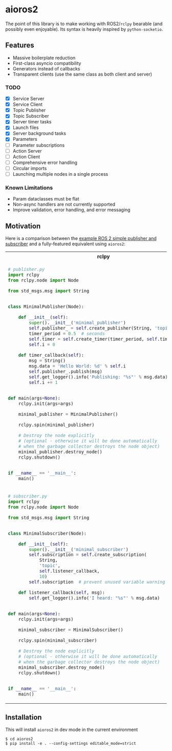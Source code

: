 # aioros2

The point of this library is to make working with ROS2/`rclpy` bearable (and possibly even enjoyable). Its syntax is heavily inspired by `python-socketio`.

## Features

- Massive boilerplate reduction
- First-class asyncio compatibility
- Generators instead of callbacks
- Transparent clients (use the same class as both client and server)

### TODO

- [x] Service Server
- [x] Service Client
- [x] Topic Publisher
- [x] Topic Subscriber
- [x] Server timer tasks
- [x] Launch files
- [x] Server background tasks
- [x] Parameters
- [ ] Parameter subscriptions
- [ ] Action Server
- [ ] Action Client
- [ ] Comprehensive error handling
- [ ] Circular imports
- [ ] Launching multiple nodes in a single process

### Known Limitations

- Param dataclasses must be flat
- Non-async handlers are not currently supported
- Improve validation, error handling, and error messaging

## Motivation

Here is a comparison between the [example ROS 2 simple publisher and subscriber](https://docs.ros.org/en/humble/Tutorials/Beginner-Client-Libraries/Writing-A-Simple-Py-Publisher-And-Subscriber.html) and a fully-featured equivalent using `aioros2`:

<table>
<tr>
<th>rclpy</th>
<th>aioros2</th>
</tr>
<tr>
<td>

```python
# publisher.py
import rclpy
from rclpy.node import Node

from std_msgs.msg import String


class MinimalPublisher(Node):

    def __init__(self):
        super().__init__('minimal_publisher')
        self.publisher_ = self.create_publisher(String, 'topic', 10)
        timer_period = 0.5  # seconds
        self.timer = self.create_timer(timer_period, self.timer_callback)
        self.i = 0

    def timer_callback(self):
        msg = String()
        msg.data = 'Hello World: %d' % self.i
        self.publisher_.publish(msg)
        self.get_logger().info('Publishing: "%s"' % msg.data)
        self.i += 1


def main(args=None):
    rclpy.init(args=args)

    minimal_publisher = MinimalPublisher()

    rclpy.spin(minimal_publisher)

    # Destroy the node explicitly
    # (optional - otherwise it will be done automatically
    # when the garbage collector destroys the node object)
    minimal_publisher.destroy_node()
    rclpy.shutdown()


if __name__ == '__main__':
    main()
```

</td>
<td>

```python
# publisher.py
import aioros2

from std_msgs.msg import String


my_topic = aioros2.topic("~/topic", String, 10)


@aioros2.start
async def start(node):
    node.i = 0


@aioros2.timer(0.5)
async def timer(node):
    msg = String()
    msg.data = 'Hello World: %d' % self.i
    my_topic.publish(msg)
    node.get_logger().info('Publishing: "%s"' % msg.data)
    node.i += 1


def main():
    aioros2.run()


if __name__ == "__main__":
    main()

```

</td>
</tr>
<tr>
<td>

```python
# subscriber.py
import rclpy
from rclpy.node import Node

from std_msgs.msg import String


class MinimalSubscriber(Node):

    def __init__(self):
        super().__init__('minimal_subscriber')
        self.subscription = self.create_subscription(
            String,
            'topic',
            self.listener_callback,
            10)
        self.subscription  # prevent unused variable warning

    def listener_callback(self, msg):
        self.get_logger().info('I heard: "%s"' % msg.data)


def main(args=None):
    rclpy.init(args=args)

    minimal_subscriber = MinimalSubscriber()

    rclpy.spin(minimal_subscriber)

    # Destroy the node explicitly
    # (optional - otherwise it will be done automatically
    # when the garbage collector destroys the node object)
    minimal_subscriber.destroy_node()
    rclpy.shutdown()


if __name__ == '__main__':
    main()
```

</td>
<td>

```python
# subscriber.py
import aioros2

from std_msgs.msg import String
import .publisher as publisher


publisher_ref = aioros2.use(publisher)


# We can directly reference the publisher node's topic. The fully qualified
# topic name will be resolved automatically.
@aioros2.subscribe(publisher_ref.my_topic)
async def on_topic_msg(node, data):
    node.get_logger().info('I heard: "%s"' % data)


def main():
    aioros2.run()


if __name__ == "__main__":
    main()
```

</td>

</table>

## Installation

This will install `aioros2` in dev mode in the current environment

```
$ cd aioros2
$ pip install -e . --config-settings editable_mode=strict
```
